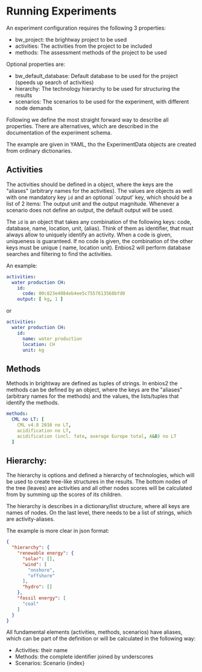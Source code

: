 # Running Experiments

An experiment configuration requires the following 3 properties:

- bw_project: the brightway project to be used
- activities: The activities from the project to be included
- methods: The assessment methods of the project to be used

Optional properties are:

- bw_default_database: Default database to be used for the project (speeds up search of activities)
- hierarchy: The technology hierarchy to be used for structuring the results
- scenarios: The scenarios to be used for the experiment, with different node demands

Following we define the most straight forward way to describe all properties. There are alternatives, which are
described in the documentation of the experiment schema.

The example are given in YAML, tho the ExperimentData objects are created from ordinary dictionaries.

## Activities

The activities should be defined in a object, where the keys are the "aliases" (arbitrary names for the activities).
The values are objects as well with one mandatory key `id` and an optional `output' key, which should be a list of 2
items:
The output unit and the output magnitude. Whenever a scenario does not define an output, the default output will be used.

The `id` is an object that takes any combination of the following keys:
code, database, name, location, unit, (alias). Think of them as identifier, that must always allow to uniquely identify
an activity.
When a code is given, uniqueness is guaranteed. If no code is given, the combination of the other keys must be unique (
name, location unit).
Enbios2 will perform database searches and filtering to find the activities.

An example:

```yaml
activities:
  water production CH:
    id:
      code: 00c823e4084eb4ee5c7557613568bfd0
    output: [ kg, 1 ]
```

or

```yaml
activities:
  water production CH:
    id:
      name: water production
      location: CH
      unit: kg
```

## Methods

Methods in brightway are defined as tuples of strings.
In enbios2 the methods can be defined by an object, where the keys are the "aliases" (arbitrary names for the methods)
and the values, the lists/tuples that identify the methods.

```yaml
methods:
  CML no LT: [
    CML v4.8 2016 no LT,
    acidification no LT,
    acidification (incl. fate, average Europe total, A&B) no LT
  ]
```

## Hierarchy:

The hierarchy is options and defined a hierarchy of technologies, which will be used to create tree-like structures in
the results. The bottom nodes of the tree (leaves) are activities and all other nodes scores will be calculated from
by summing up the scores of its children.

The hierarchy is describes in a dictionary/list structure, where all keys are names of nodes. On the last level, there
needs to be a list of strings, which are activity-aliases.

The example is more clear in json format:
```json
{
  "hierarchy": {
    "renewable energy": {
      "solar": [],
      "wind": [
        "onshore",
        "offshore"
      ],
      "hydro": []
    },
    "fossil energy": [
      "coal"
    ]
  }
}
```



All fundamental elements (activities, methods, scenarios) have aliases, which can be part of the definition or will be
calculated in the following way:

- Activities: their name
- Methods: the complete identifier joined by underscores
- Scenarios: Scenario {index}


